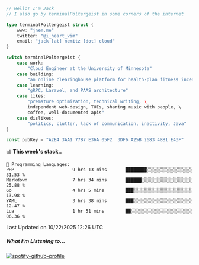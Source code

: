 ```go
// Hello! I'm Jack
// I also go by terminalPoltergeist in some corners of the internet

type terminalPoltergeist struct {
    www: "jnem.me"
    twitter: "@i_heart_vim"
    email: "jack [at] nemitz [dot] cloud"
}

switch terminalPoltergeist {
    case work:
        "Cloud Engineer at the University of Minnesota"
    case building:
        "an online clearinghouse platform for health-plan fitness incentive programs"
    case learning:
        "gRPC, Laravel, and PAAS architecture"
    case likes:
        "premature optimization, technical writing, \
        independent web-design, TUIs, sharing music with people, \
        coffee, well-documented apis"
    case dislikes:
        "politics, clutter, lack of communication, inactivity, Java"
}

const pubKey = "A2E4 3AA1 77B7 E36A 05F2  3DF6 A25B 2683 4BB1 E43F"
```

<!--START_SECTION:waka-->
📊 **This week's stack..** 

```text
💬 Programming Languages: 
PHP                      9 hrs 13 mins       ████████░░░░░░░░░░░░░░░░░   31.53 % 
Markdown                 7 hrs 34 mins       ██████░░░░░░░░░░░░░░░░░░░   25.88 % 
Go                       4 hrs 5 mins        ███░░░░░░░░░░░░░░░░░░░░░░   13.98 % 
YAML                     3 hrs 38 mins       ███░░░░░░░░░░░░░░░░░░░░░░   12.47 % 
Lua                      1 hr 51 mins        ██░░░░░░░░░░░░░░░░░░░░░░░   06.36 % 
```


 Last Updated on 10/22/2025 12:26 UTC
<!--END_SECTION:waka-->

##### What I'm Listening to...

[![spotify-github-profile](https://jnem.me/listening-item?maxAge=2592000)](https://jnem.me/listening)
